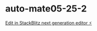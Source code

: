 # auto-mate05-25-2

[Edit in StackBlitz next generation editor ⚡️](https://stackblitz.com/~/github.com/kadenbrooke/auto-mate05-25-2)
